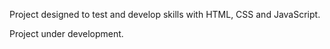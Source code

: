 Project designed to test and develop skills with HTML, CSS and JavaScript.

Project under development.

